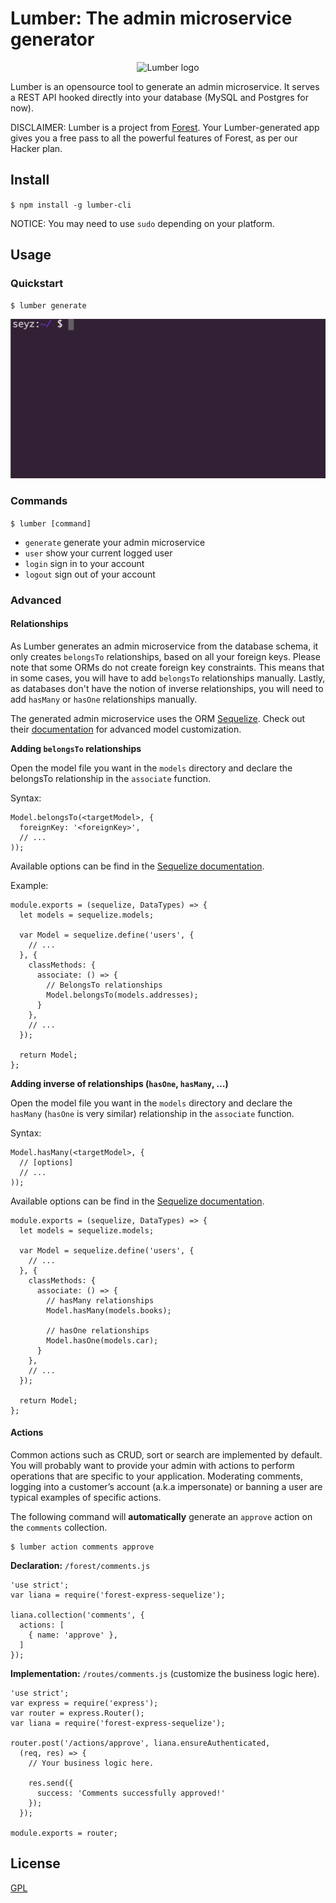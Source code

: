 # Lumber: The admin microservice generator

<p align="center">
  <img src="https://github.com/ForestAdmin/Lumber/blob/master/assets/lumber-logo.png?raw=true" alt="Lumber logo">
</p>

Lumber is an opensource tool to generate an admin microservice.
It serves a REST API hooked directly into your database (MySQL and Postgres for
now).

DISCLAIMER: Lumber is a project from [Forest](http://www.forestadmin.com).
Your Lumber-generated app gives you a free pass to all the powerful features of
Forest, as per our Hacker plan.

## Install

`$ npm install -g lumber-cli`

NOTICE: You may need to use `sudo` depending on your platform.

## Usage

### Quickstart
`$ lumber generate`

![Example](/assets/console.gif "Example")

### Commands

`$ lumber [command]`

- `generate`    generate your admin microservice
- `user`        show your current logged user
- `login`       sign in to your account
- `logout`      sign out of your account

### Advanced

#### Relationships

As Lumber generates an admin microservice from the database schema, it only
creates `belongsTo` relationships, based on all your foreign keys.
Please note that some ORMs do not create foreign key constraints. This means
that in some cases, you will have to add `belongsTo` relationships manually.
Lastly, as databases don't have the notion of inverse relationships, you will
need to add `hasMany` or `hasOne` relationships manually.

The generated admin microservice uses the ORM
[Sequelize](https://github.com/sequelize/sequelize). Check out their
[documentation](http://docs.sequelizejs.com/en/latest/docs/models-definition)
for advanced model customization.


**Adding `belongsTo` relationships**

Open the model file you want in the `models` directory and declare the
belongsTo relationship in the `associate` function.

Syntax:

    Model.belongsTo(<targetModel>, {
      foreignKey: '<foreignKey>',
      // ...
    ));

Available options can be find in the [Sequelize
documentation](http://docs.sequelizejs.com/en/v3/api/associations/#belongstotarget-options).

Example:


	module.exports = (sequelize, DataTypes) => {
	  let models = sequelize.models;

	  var Model = sequelize.define('users', {
	    // ...
	  }, {
	    classMethods: {
	      associate: () => {
	        // BelongsTo relationships
	        Model.belongsTo(models.addresses);
	      }
	    },
	    // ...
	  });

	  return Model;
	};



**Adding inverse of relationships (`hasOne`, `hasMany`, …)**

Open the model file you want in the `models` directory and declare the
`hasMany` (`hasOne` is very similar) relationship in the `associate` function.

Syntax:

    Model.hasMany(<targetModel>, {
      // [options]
      // ...
    ));

Available options can be find in the [Sequelize
documentation](http://docs.sequelizejs.com/en/v3/api/associations/#hasmanytarget-options).



	module.exports = (sequelize, DataTypes) => {
	  let models = sequelize.models;

	  var Model = sequelize.define('users', {
	    // ...
	  }, {
	    classMethods: {
	      associate: () => {
	        // hasMany relationships
	        Model.hasMany(models.books);

	        // hasOne relationships
	        Model.hasOne(models.car);
	      }
	    },
	    // ...
	  });

	  return Model;
	};

#### Actions

Common actions such as CRUD, sort or search are implemented by default.
You will probably want to provide your admin with actions to perform operations
that are specific to your application. Moderating comments, logging into a
customer’s account (a.k.a impersonate) or banning a user are typical examples
of specific actions.

The following command will **automatically** generate an `approve` action on
the `comments` collection.

```
$ lumber action comments approve
```

**Declaration:** `/forest/comments.js`

```
'use strict';
var liana = require('forest-express-sequelize');

liana.collection('comments', {
  actions: [
    { name: 'approve' },
  ]
});
```

**Implementation:** `/routes/comments.js` (customize the business logic here).

```
'use strict';
var express = require('express');
var router = express.Router();
var liana = require('forest-express-sequelize');

router.post('/actions/approve', liana.ensureAuthenticated,
  (req, res) => {
    // Your business logic here.

    res.send({
      success: 'Comments successfully approved!'
    });
  });

module.exports = router;
```

## License
[GPL](https://github.com/ForestAdmin/Lumber/blob/master/LICENSE)
